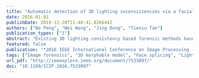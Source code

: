 ```yaml
---
title: "Automatic detection of 3D lighting inconsistencies via a facial landmark based morphable model"
date: 2016-01-01
publishDate: 2019-12-20T11:48:41.826644Z
authors: ["Bo Peng", "Wei Wang", "Jing Dong", "Tieniu Tan"]
publication_types: ["1"]
abstract: "Existing 3D lighting consistency based forensic methods have some practical problems. They usually require additional images and human labor to reconstruct the 3D face model for lighting estimation, and furthermore, they cannot deal with expressional faces effectively. These drawbacks make them unusable in many practical cases. In this paper, we propose a more practical 3D lighting based forensic method by incorporating a facial landmark based 3D morphable model to efficiently fit the face shape. We also introduce a residual error based algorithm to automatically exclude outliers in lighting estimation. Our proposed method is fully automatic and very efficient compared to previous ones. Also, it does not depend on additional images and has better performance for expressional faces. Experiments on a realistic face dataset with variational lighting conditions indicate the efficacy and superiority of our method."
featured: false
publication: "*2016 IEEE International Conference on Image Processing (ICIP)*"
tags: ["Image forensics", "3D morphable model", "Face splicing", "Lighting consistency"]
url_pdf: "http://ieeexplore.ieee.org/document/7533097/"
doi: "10.1109/ICIP.2016.7533097"
---
```


